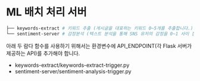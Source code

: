 # ML 배치 처리 서버  

```bash
├── keywords-extract # 키워드 추출 (게시글을 대표하는 키워드 0~5개를 추출합니다.)
└── sentiment-server # 감정분석 (텍스트 분석을 통해 SNS 유저의 감정을 0~1 사이 점수로 점수화합니다.)
```

아래 두 람다 함수를 사용하기 위해서는 환경변수에 API_ENDPOINT(각 Flask 서버가 제공하는 API)를 추가해야 합니다.  
- keywords-extract/keywords-extract-trigger.py
- sentiment-server/sentiment-analysis-trigger.py